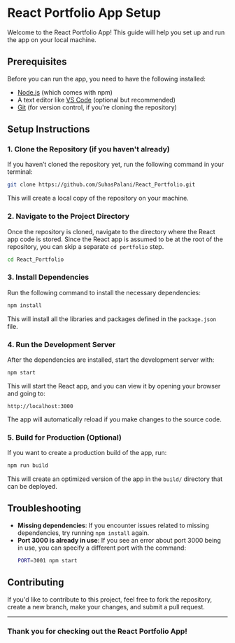 # React Portfolio App Setup

Welcome to the React Portfolio App! This guide will help you set up and run the app on your local machine.

## Prerequisites

Before you can run the app, you need to have the following installed:

- [Node.js](https://nodejs.org/) (which comes with npm)
- A text editor like [VS Code](https://code.visualstudio.com/) (optional but recommended)
- [Git](https://git-scm.com/) (for version control, if you're cloning the repository)

## Setup Instructions

### 1. Clone the Repository (if you haven't already)

If you haven’t cloned the repository yet, run the following command in your terminal:

```bash
git clone https://github.com/SuhasPalani/React_Portfolio.git
```

This will create a local copy of the repository on your machine.

### 2. Navigate to the Project Directory

Once the repository is cloned, navigate to the directory where the React app code is stored. Since the React app is assumed to be at the root of the repository, you can skip a separate `cd portfolio` step.

```bash
cd React_Portfolio
```

### 3. Install Dependencies

Run the following command to install the necessary dependencies:

```bash
npm install
```

This will install all the libraries and packages defined in the `package.json` file.

### 4. Run the Development Server

After the dependencies are installed, start the development server with:

```bash
npm start
```

This will start the React app, and you can view it by opening your browser and going to:

```
http://localhost:3000
```

The app will automatically reload if you make changes to the source code.

### 5. Build for Production (Optional)

If you want to create a production build of the app, run:

```bash
npm run build
```

This will create an optimized version of the app in the `build/` directory that can be deployed.

## Troubleshooting

- **Missing dependencies**: If you encounter issues related to missing dependencies, try running `npm install` again.
- **Port 3000 is already in use**: If you see an error about port 3000 being in use, you can specify a different port with the command:
  ```bash
  PORT=3001 npm start
  ```

## Contributing

If you'd like to contribute to this project, feel free to fork the repository, create a new branch, make your changes, and submit a pull request.


---

### Thank you for checking out the React Portfolio App!

